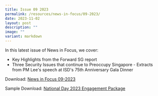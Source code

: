 ```yaml
---
title: Issue 09 2023
permalink: /resources/news-in-focus/09-2023/
date: 2023-11-02
layout: post
description: ""
image: ""
variant: markdown
---
```

In this latest issue of News in Focus, we cover:
* Key Highlights from the Forward SG report
* Three Security Issues that continue to Preoccupy Singapore - Extracts from PM Lee's speech at ISD's 75th Anniversary Gala Dinner

Download:
<a target="_blank" href="/files/news-in-focus/2023/news%20in%20focus%2008_23.pdf"> News in Focus 09-2023 </a>

Sample
Download: <a target="_blank" href="https://www.sg101.gov.sg/files/folio%201%20-%20national%20day%20package%202023_final%20(for%20external).pdf">National Day 2023 Engagement Package</a>